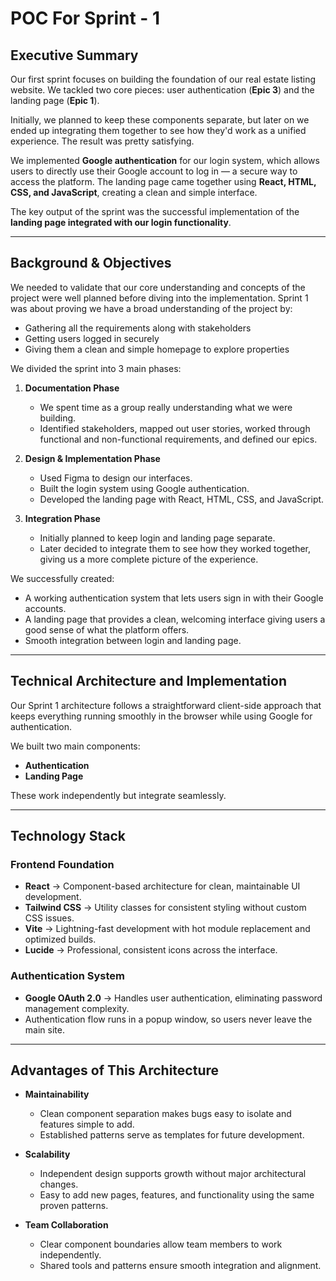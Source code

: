# POC For Sprint - 1

## Executive Summary
Our first sprint focuses on building the foundation of our real estate listing website. We tackled two core pieces: user authentication (**Epic 3**) and the landing page (**Epic 1**).  

Initially, we planned to keep these components separate, but later on we ended up integrating them together to see how they'd work as a unified experience. The result was pretty satisfying.  

We implemented **Google authentication** for our login system, which allows users to directly use their Google account to log in — a secure way to access the platform. The landing page came together using **React, HTML, CSS, and JavaScript**, creating a clean and simple interface.  

The key output of the sprint was the successful implementation of the **landing page integrated with our login functionality**.

---

## Background & Objectives
We needed to validate that our core understanding and concepts of the project were well planned before diving into the implementation. Sprint 1 was about proving we have a broad understanding of the project by:  

- Gathering all the requirements along with stakeholders  
- Getting users logged in securely  
- Giving them a clean and simple homepage to explore properties  

We divided the sprint into 3 main phases:

1. **Documentation Phase**  
   - We spent time as a group really understanding what we were building.  
   - Identified stakeholders, mapped out user stories, worked through functional and non-functional requirements, and defined our epics.  

2. **Design & Implementation Phase**  
   - Used Figma to design our interfaces.  
   - Built the login system using Google authentication.  
   - Developed the landing page with React, HTML, CSS, and JavaScript.  

3. **Integration Phase**  
   - Initially planned to keep login and landing page separate.  
   - Later decided to integrate them to see how they worked together, giving us a more complete picture of the experience.  

We successfully created:  
- A working authentication system that lets users sign in with their Google accounts.  
- A landing page that provides a clean, welcoming interface giving users a good sense of what the platform offers.  
- Smooth integration between login and landing page.  

---

## Technical Architecture and Implementation
Our Sprint 1 architecture follows a straightforward client-side approach that keeps everything running smoothly in the browser while using Google for authentication.  

We built two main components:  
- **Authentication**  
- **Landing Page**  

These work independently but integrate seamlessly.  

---

## Technology Stack

### Frontend Foundation
- **React** → Component-based architecture for clean, maintainable UI development.  
- **Tailwind CSS** → Utility classes for consistent styling without custom CSS issues.  
- **Vite** → Lightning-fast development with hot module replacement and optimized builds.  
- **Lucide** → Professional, consistent icons across the interface.  

### Authentication System
- **Google OAuth 2.0** → Handles user authentication, eliminating password management complexity.  
- Authentication flow runs in a popup window, so users never leave the main site.  

---

## Advantages of This Architecture
- **Maintainability**  
  - Clean component separation makes bugs easy to isolate and features simple to add.  
  - Established patterns serve as templates for future development.  

- **Scalability**  
  - Independent design supports growth without major architectural changes.  
  - Easy to add new pages, features, and functionality using the same proven patterns.  

- **Team Collaboration**  
  - Clear component boundaries allow team members to work independently.  
  - Shared tools and patterns ensure smooth integration and alignment.  
